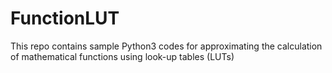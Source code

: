 # FunctionLUT
This repo contains sample Python3 codes for approximating  the calculation of mathematical functions using look-up tables (LUTs)
